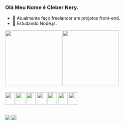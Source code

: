 ### Olá Meu Nome é Cleber Nery.

- 🔭 Atualmente faço freelancer em projetos front-end.
- 🌱 Estudando Node.js.

<div>
  <a href="https://github.com/CleberNeryVazquez"></a>
    <img height="180em" src="https://github-readme-stats.vercel.app/api?username=CleberNeryVazquez&show_icons=true&theme=transparent&include_all_commits=true&count_private=true"/>
    <img height="180em" src="https://github-readme-stats.vercel.app/api/top-langs/?username=CleberNeryVazquez&layout=donut&theme=transparent"/>
</div> 
  <div style="display:inline_block"><br>
  <img width="30" height="40" src="https://cdn.jsdelivr.net/gh/devicons/devicon/icons/html5/html5-original.svg" />
  <img width="30" height="40" src="https://cdn.jsdelivr.net/gh/devicons/devicon/icons/css3/css3-original.svg" />
  <img width="30" height="40" src="https://cdn.jsdelivr.net/gh/devicons/devicon/icons/javascript/javascript-plain.svg" />
  <img width="30" height="40" src="https://cdn.jsdelivr.net/gh/devicons/devicon/icons/mysql/mysql-original.svg" />
  <img width="30" height="40" src="https://cdn.jsdelivr.net/gh/devicons/devicon/icons/nodejs/nodejs-original.svg" />
  <img width="30" height="40" src="https://cdn.jsdelivr.net/gh/devicons/devicon/icons/csharp/csharp-plain.svg" />
  <img width="30" height="40" src="https://cdn.jsdelivr.net/gh/devicons/devicon/icons/java/java-original.svg" />
</div>  

   ##       

<div>        
  <a href="malito:clebernery19@gmail.com"><img src="https://img.shields.io/badge/Gmail-D14836?style=for-the-badge&logo=gmail&logoColor=black"/></a>
  <a href="https://linkedin.com/in/cleber-nery"><img src="https://img.shields.io/badge/LinkedIn-0077B5?style=for-the-badge&logo=linkedin&logoColor=black"/></a>
</div>
